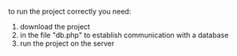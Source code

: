 to run the project correctly you need:
1. download the project
2. in the file "db.php" to establish communication with a database
3. run the project on the server
